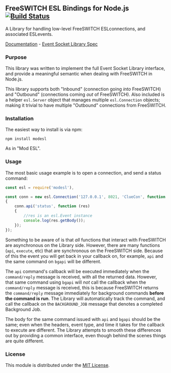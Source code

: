 ## FreeSWITCH ESL Bindings for Node.js [![Build Status](https://travis-ci.org/englercj/node-esl.svg?branch=master)](https://travis-ci.org/englercj/node-esl)

A Library for handling low-level FreeSWITCH ESLconnections, and associated ESLevents.

[Documentation](https://github.com/englercj/node-esl/wiki) - [Event Socket Library Spec](https://freeswitch.org/confluence/x/UgEQ)

### Purpose

This library was written to implement the full Event Socket Library interface, and provide a meaningful
semantic when dealing with FreeSWITCH in Node.js.

This library supports both "Inbound" (connection going _into_ FreeSWITCH) and "Outbound" (connections
coming _out_ of FreeSWITCH). Also included is a helper `esl.Server` object that manages multiple
`esl.Connection` objects; making it trivial to have multiple "Outbound" connections from FreeSWITCH.

### Installation

The easiest way to install is via npm:

```shell
npm install modesl
```

As in "Mod ESL".

### Usage

The most basic usage example is to open a connection, and send a status command:

```js
const esl = require('modesl'),

const conn = new esl.Connection('127.0.0.1', 8021, 'ClueCon', function ()
{
    conn.api('status', function (res)
    {
        //res is an esl.Event instance
        console.log(res.getBody());
    });
});
```

Something to be aware of is that _all_ functions that interact with FreeSWITCH are asynchronous on the Library side.
However, there are many functions (`api`, `execute`, etc) that are synchronous on the FreeSWITCH side. Because of this
the event you will get back in your callback on, for example, `api` and the same command on `bgapi` will be different.

The `api` command's callback will be executed immediately when the `command/reply` message is received, with all the
returned data. However, that same command using `bgapi` will _not_ call the callback when the `command/reply` message
is received, this is because FreeSWITCH returns the `command/reply` message immediately for background commands __before
the command is run__. The Library will automatically track the command, and call the callback on the `BACKGROUND_JOB`
message that denotes a completed Background Job.

The body for the same command issued with `api` and `bgapi` should be the same; even when the headers, event type, and
time it takes for the callback to execute are different. The Library attempts to smooth these differences out by providing
a common interface, even though behind the scenes things are quite different.

### License

This module is distributed under the [MIT License](https://opensource.org/licenses/MIT).

